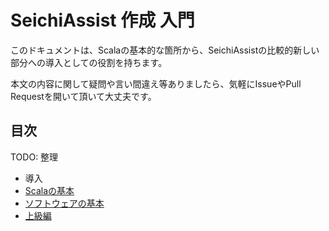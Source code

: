 # SeichiAssist 作成 入門

このドキュメントは、Scalaの基本的な箇所から、SeichiAssistの比較的新しい部分への導入としての役割を持ちます。

本文の内容に関して疑問や言い間違え等ありましたら、気軽にIssueやPull Requestを開いて頂いて大丈夫です。

## 目次

TODO: 整理

 - 導入
 - [Scalaの基本](./docs/scala-basics.md)
 - [ソフトウェアの基本](./docs/software-basics.md)
 - [上級編](./docs/advanced-topics.md)
